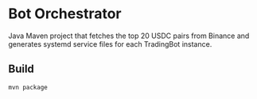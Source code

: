 # Bot Orchestrator

Java Maven project that fetches the top 20 USDC pairs from Binance and generates systemd service files for each TradingBot instance.

## Build

```bash
mvn package
```
